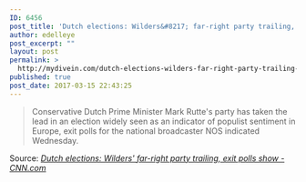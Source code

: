 ```yaml
---
ID: 6456
post_title: 'Dutch elections: Wilders&#8217; far-right party trailing, exit polls show &#8211; CNN.com'
author: edelleye
post_excerpt: ""
layout: post
permalink: >
  http://mydivein.com/dutch-elections-wilders-far-right-party-trailing-exit-polls-show-cnn-com/
published: true
post_date: 2017-03-15 22:43:25
---
```

<blockquote><a href="http://www.cnn.com/2017/03/15/europe/netherlands-dutch-elections/index.html"><img class="alignnone size-full" src="http://54.210.60.61.xip.io/wp-content/uploads/2017/03/170310102418-geert-wilders-1-exlarge-169.jpg" alt="" /></a>Conservative Dutch Prime Minister Mark Rutte's party has taken the lead in an election widely seen as an indicator of populist sentiment in Europe, exit polls for the national broadcaster NOS indicated Wednesday.</blockquote>
Source: <em><a href="http://www.cnn.com/2017/03/15/europe/netherlands-dutch-elections/index.html">Dutch elections: Wilders' far-right party trailing, exit polls show - CNN.com</a></em>